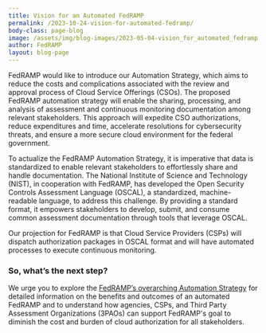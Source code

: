 ```yaml
---
title: Vision for an Automated FedRAMP
permalink: /2023-10-24-vision-for-automated-fedramp/
body-class: page-blog
image: /assets/img/blog-images/2023-05-04-vision_for_automated_fedramp.png
author: FedRAMP
layout: blog-page
---
```

FedRAMP would like to introduce our Automation Strategy, which aims to reduce the costs and complications associated with the review and approval process of Cloud Service Offerings (CSOs). The proposed FedRAMP automation strategy will enable the sharing, processing, and analysis of assessment and continuous monitoring documentation among relevant stakeholders. This approach will expedite CSO authorizations, reduce expenditures and time, accelerate resolutions for cybersecurity threats, and ensure a more secure cloud environment for the federal government. 

To actualize the FedRAMP Automation Strategy, it is imperative that data is standardized to enable relevant stakeholders to effortlessly share and handle documentation. The National Institute of Science and Technology (NIST), in cooperation with FedRAMP, has developed the Open Security Controls Assessment Language (OSCAL), a standardized, machine-readable language, to address this challenge. By providing a standard format, it empowers stakeholders to develop, submit, and consume common assessment documentation through tools that leverage OSCAL. 

Our projection for FedRAMP is that Cloud Service Providers (CSPs) will dispatch authorization packages in OSCAL format and will have automated processes to execute continuous monitoring.

<h3>So, what’s the next step?</h3>

We urge you to explore the <a href="https://demo.fedramp.gov/assets/resources/documents/FedRAMP_An_Automated_FedRAMP.pdf" target="_blank" rel="noopener noreferrer">FedRAMP’s overarching Automation Strategy</a> for detailed information on the benefits and outcomes of an automated FedRAMP and to understand how agencies, CSPs, and Third Party Assessment Organizations (3PAOs) can support FedRAMP's goal to diminish the cost and burden of cloud authorization for all stakeholders.  
